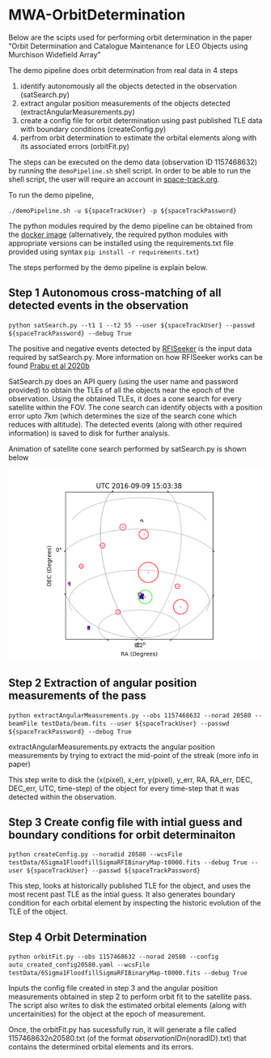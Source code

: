 # MWA-OrbitDetermination

Below are the scipts used for performing orbit determination in the paper 
"Orbit Determination and Catalogue Maintenance for LEO Objects using Murchison Widefield Array"

The demo pipeline does orbit determination from real data in 4 steps

1) identify autonomously all the objects detected in the observation (satSearch.py)
2) extract angular position measurements of the objects detected (extractAngularMeasurements.py)
3) create a config file for orbit determination using past published TLE data with boundary conditions (createConfig.py)
4) perfrom orbit determination to estimate the orbital elements along with its associated errors (orbitFit.py)

The steps can be executed on the demo data (observation ID 1157468632) by running the ```demoPipeline.sh``` shell script. 
In order to be able to run the shell script, the user will require an account in [space-track.org](https://www.space-track.org/auth/login).



To run the demo pipeline,
```
./demoPipeline.sh -u ${spaceTrackUser} -p ${spaceTrackPassword}
```

The python modules required by the demo pipeline can be obtained from the [docker image](https://hub.docker.com/layers/steveprabu/mypython/second/images/sha256-412b04389dabd0d668102da0f076e6085263d4e25ba5fad0b5f6abdcd4fbb5ca?context=repo) (alternatively, the required python modules with appropriate versions can be installed using the requirements.txt file provided using syntax ```pip install -r requirements.txt```)

The steps performed by the demo pipeline is explain below.

## Step 1 Autonomous cross-matching of all detected events in the observation
```
python satSearch.py --t1 1 --t2 55 --user ${spaceTrackUser} --passwd ${spaceTrackPassword} --debug True
```
The positive and negative events detected by [RFISeeker](https://github.com/StevePrabu/RFISeeker) is the input data required by satSearch.py. 
More information on how RFISeeker works can be found [Prabu et al 2020b](https://www.cambridge.org/core/journals/publications-of-the-astronomical-society-of-australia/article/lowfrequency-blind-survey-of-the-low-earth-orbit-environment-using-noncoherent-passive-radar-with-the-murchison-widefield-array/BF1BFD69F15D72D65514E95868F21DBA)

SatSearch.py does an API query (using the user name and password provided) to obtain the TLEs of all the objects near the epoch of the observation. Using the obtained TLEs, it does a cone search for every satellite within the FOV. The cone search can identify objects with a position error upto 7km (which determines the size of the search cone which reduces with altitude). The detected events (along with other required information) is saved to disk for further analysis.

Animation of satellite cone search performed by satSearch.py is shown below

![output](https://github.com/PhD-Misc/MWASSA/blob/master/image1.gif)

## Step 2 Extraction of angular position measurements of the pass

```
python extractAngularMeasurements.py --obs 1157468632 --norad 20580 --beamFile testData/beam.fits --user ${spaceTrackUser} --passwd ${spaceTrackPassword} --debug True
```

extractAngularMeasurements.py extracts the angular position measurements by trying to extract the mid-point of the streak (more info in paper)

This step write to disk the (x(pixel), x_err, y(pixel), y_err, RA, RA_err, DEC, DEC_err, UTC, time-step) of the object for every time-step that it was detected
within the observation.


## Step 3 Create config file with intial guess and boundary conditions for orbit determinaiton

```
python createConfig.py --noradid 20580 --wcsFile testData/6Sigma1FloodfillSigmaRFIBinaryMap-t0000.fits --debug True --user ${spaceTrackUser} --passwd ${spaceTrackPassword}
```

This step, looks at historically published TLE for the object, and uses the most recent past TLE as the intial guess. It also generates boundary condition
for each orbital element by inspecting the historic evolution of the TLE of the object. 

## Step 4 Orbit Determination

```
python orbitFit.py --obs 1157468632 --norad 20580 --config auto_created_config20580.yaml --wcsFile testData/6Sigma1FloodfillSigmaRFIBinaryMap-t0000.fits --debug True
```

Inputs the config file created in step 3 and the angular position measurements obtained in step 2 to perform orbit fit to the satellite pass. The script also writes to disk the estimated orbital elements (along with uncertainities) for the object at the epoch of measurement.

Once, the orbitFit.py has sucessfully run, it will generate a file called 1157468632n20580.txt (of the format ${observationID}n${noradID}.txt) that contains the 
determined orbital elements and its errors.



 




